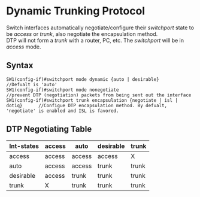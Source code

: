 # Dynamic Trunking Protocol
Switch interfaces automatically negotiate/configure their _switchport_ state to be _access_ or _trunk_, also negotiate the encapsulation method.  
DTP will not form a _trunk_ with a router, PC, etc. The _switchport_ will be in _access_ mode.

## Syntax
```
SW1(config-if)#switchport mode dynamic {auto | desirable}                    //Defualt is 'auto'
SW1(config-if)#switchport mode nonegotiate                                   //prevent DTP (negotiation) packets from being sent out the interface
SW1(config-if)#switchport trunk encapsulation {negotiate | isl | dot1q}      //Configue DTP encapsulation method. By defualt, 'negotiate' is enabled and ISL is favored.
```

## DTP Negotiating Table
Int-states | access |  auto  | desirable | trunk |
-----------|--------|--------|-----------|-------|
access     | access | access | access    | X     |
auto       | access | access | trunk     | trunk |
desirable  | access | trunk  | trunk     | trunk |
trunk      |  X     | trunk  | trunk     | trunk |
